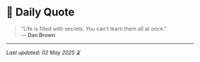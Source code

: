 # 📜 Daily Quote

> "Life is filled with secrets. You can't learn them all at once."  
> — **Dan Brown**

---

_Last updated: 02 May 2025 ⏳_
